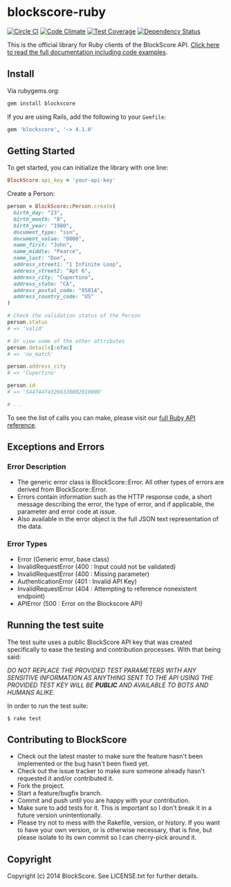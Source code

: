 # blockscore-ruby
[![Circle CI](https://circleci.com/gh/BlockScore/blockscore-ruby/tree/master.svg?style=shield)](https://circleci.com/gh/BlockScore/blockscore-ruby/tree/4.1.0) [![Code Climate](https://codeclimate.com/github/BlockScore/blockscore-ruby/badges/gpa.svg)](https://codeclimate.com/github/BlockScore/blockscore-ruby) [![Test Coverage](https://codeclimate.com/github/BlockScore/blockscore-ruby/badges/coverage.svg)](https://codeclimate.com/github/BlockScore/blockscore-ruby/coverage) [![Dependency Status](https://gemnasium.com/BlockScore/blockscore-ruby.svg)](https://gemnasium.com/BlockScore/blockscore-ruby)

This is the official library for Ruby clients of the BlockScore API. [Click here to read the full documentation including code examples](http://docs.blockscore.com/v4.0/ruby/).

## Install

Via rubygems.org:

```ruby
gem install blockscore
```

If you are using Rails, add the following to your `Gemfile`:

```ruby
gem 'blockscore', '~> 4.1.0'
```

## Getting Started

To get started, you can initialize the library with one line:

```ruby
BlockScore.api_key = 'your-api-key'
```

Create a Person:

```ruby
person = BlockScore::Person.create(
  birth_day: "23",
  birth_month: "8",
  birth_year: "1980",
  document_type: "ssn",
  document_value: "0000",
  name_first: "John",
  name_middle: "Pearce",
  name_last: "Doe",
  address_street1: "1 Infinite Loop",
  address_street2: "Apt 6",
  address_city: "Cupertino",
  address_state: "CA",
  address_postal_code: "95014",
  address_country_code: "US"
)

# Check the validation status of the Person
person.status
# => 'valid'

# Or view some of the other attributes
person.details[:ofac]
# => 'no_match'

person.address_city
# => 'Cupertino'

person.id
# => '544744f43266330002010000'

# ...
```

To see the list of calls you can make, please visit our [full Ruby API reference](http://docs.blockscore.com/v4.0/ruby).

## Exceptions and Errors

### Error Description

* The generic error class is BlockScore::Error. All other types of errors are derived from BlockScore::Error.
* Errors contain information such as the HTTP response code, a short message describing the error, the type of error, and if applicable, the parameter and error code at issue.
* Also available in the error object is the full JSON text representation of the data.

### Error Types

* Error (Generic error, base class)
* InvalidRequestError (400 : Input could not be validated)
* InvalidRequestError (400 : Missing parameter)
* AuthenticationError (401 : Invalid API Key)
* InvalidRequestError (404 : Attempting to reference nonexistent endpoint)
* APIError (500 : Error on the Blockscore API)

## Running the test suite

The test suite uses a public BlockScore API key that was created specifically to ease the testing and contribution processes. With that being said:

*DO NOT REPLACE THE PROVIDED TEST PARAMETERS WITH ANY SENSITIVE INFORMATION AS ANYTHING SENT TO THE API USING THE PROVIDED TEST KEY WILL BE __PUBLIC__ AND AVAILABLE TO BOTS AND HUMANS ALIKE.*

In order to run the test suite:

```shell
$ rake test
```

## Contributing to BlockScore

* Check out the latest master to make sure the feature hasn't been implemented or the bug hasn't been fixed yet.
* Check out the issue tracker to make sure someone already hasn't requested it and/or contributed it.
* Fork the project.
* Start a feature/bugfix branch.
* Commit and push until you are happy with your contribution.
* Make sure to add tests for it. This is important so I don't break it in a future version unintentionally.
* Please try not to mess with the Rakefile, version, or history. If you want to have your own version, or is otherwise necessary, that is fine, but please isolate to its own commit so I can cherry-pick around it.

## Copyright

Copyright (c) 2014 BlockScore. See LICENSE.txt for
further details.
